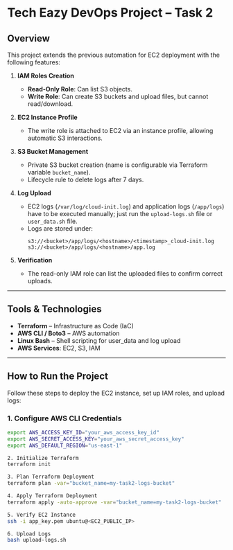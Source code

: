 # Tech Eazy DevOps Project – Task 2

## Overview

This project extends the previous automation for EC2 deployment with the following features:

1. **IAM Roles Creation**  
   - **Read-Only Role**: Can list S3 objects.  
   - **Write Role**: Can create S3 buckets and upload files, but cannot read/download.

2. **EC2 Instance Profile**  
   - The write role is attached to EC2 via an instance profile, allowing automatic S3 interactions.

3. **S3 Bucket Management**  
   - Private S3 bucket creation (name is configurable via Terraform variable `bucket_name`).  
   - Lifecycle rule to delete logs after 7 days.

4. **Log Upload**  
   - EC2 logs (`/var/log/cloud-init.log`) and application logs (`/app/logs`) have to be executed manually; just run the `upload-logs.sh` file or `user_data.sh` file.  
   - Logs are stored under:  
     ```
     s3://<bucket>/app/logs/<hostname>/<timestamp>_cloud-init.log
     s3://<bucket>/app/logs/<hostname>/app.log
     ```

5. **Verification**  
   - The read-only IAM role can list the uploaded files to confirm correct uploads.

---

## Tools & Technologies

- **Terraform** – Infrastructure as Code (IaC)  
- **AWS CLI / Boto3** – AWS automation  
- **Linux Bash** – Shell scripting for user_data and log upload  
- **AWS Services**: EC2, S3, IAM

---

## How to Run the Project

Follow these steps to deploy the EC2 instance, set up IAM roles, and upload logs:

### 1. Configure AWS CLI Credentials
```bash
export AWS_ACCESS_KEY_ID="your_aws_access_key_id"
export AWS_SECRET_ACCESS_KEY="your_aws_secret_access_key"
export AWS_DEFAULT_REGION="us-east-1"

2. Initialize Terraform
terraform init

3. Plan Terraform Deployment
terraform plan -var="bucket_name=my-task2-logs-bucket"

4. Apply Terraform Deployment
terraform apply -auto-approve -var="bucket_name=my-task2-logs-bucket"

5. Verify EC2 Instance
ssh -i app_key.pem ubuntu@<EC2_PUBLIC_IP>

6. Upload Logs
bash upload-logs.sh
